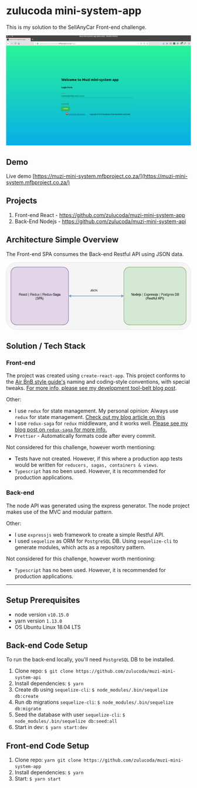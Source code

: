 # zulucoda mini-system-app

This is my solution to the SellAnyCar Front-end challenge.

[![muzi-mini-system](muzi-mini-system.gif)](https://muzi-mini-system.mfbproject.co.za/)

## Demo
Live demo [https://muzi-mini-system.mfbproject.co.za/](https://muzi-mini-system.mfbproject.co.za/)

## Projects
1. Front-end React - https://github.com/zulucoda/muzi-mini-system-app
2. Back-End Nodejs - https://github.com/zulucoda/muzi-mini-system-api

## Architecture Simple Overview
The Front-end SPA consumes the Back-end Restful API using JSON data.

[![muzi-mini-system-simple-architecture](muzi-mini-system-simple-architecture.png)](https://muzi-mini-system.mfbproject.co.za/)

## Solution / Tech Stack
### Front-end
The project was created using `create-react-app`. This project conforms to the [Air BnB style guide's](https://github.com/airbnb/javascript) naming and coding-style conventions, with special tweaks. [For more info, please see my development tool-belt blog post](https://blog.mfbproject.co.za/2019/01/19/my-current-software-development-tool-belt/).

Other:
* I use `redux` for state management. My personal opinion: Always use `redux` for state management. [Check out my blog article on this](https://blog.mfbproject.co.za/2018/03/11/so-you-want-to-know-what-you-should-test-when-using-react/)
* I use `redux-saga` for `redux` middleware, and it works well. [Please see my blog post on `redux-saga` for more info.](https://blog.mfbproject.co.za/2019/01/27/a-deep-dive-into-why-i-use-redux-saga/)
* `Prettier` - Automatically formats code after every commit.

Not considered for this challenge, however worth mentioning:
* Tests have not created. However, if this where a production app tests would be written for `reducers, sagas, containers & views`.
* `Typescript` has no been used. However, it is recommended for production applications.

### Back-end
The node API was generated using the express generator. The node project makes use of the MVC and modular pattern.

Other:
* I use `expressjs` web framework to create a simple Restful API.
* I used `sequelize` as ORM for `PostgreSQL` DB. Using `sequelize-cli` to generate modules, which acts as a repository pattern.

Not considered for this challenge, however worth mentioning:
* `Typescript` has no been used. However, it is recommended for production applications.

---------------------
## Setup Prerequisites
* node version `v10.15.0`
* yarn version `1.13.0`
* OS Ubuntu Linux 18.04 LTS


## Back-end Code Setup
To run the back-end locally, you'll need `PostgreSQL` DB to be installed.

1. Clone repo: `$ git clone https://github.com/zulucoda/muzi-mini-system-api`
2. Install dependencies: `$ yarn`
3. Create db using `sequelize-cli`: `$ node_modules/.bin/sequelize db:create`
4. Run db migrations `sequelize-cli`: `$ node_modules/.bin/sequelize db:migrate`
5. Seed the database with user `sequelize-cli`: `$ node_modules/.bin/sequelize db:seed:all`
6. Start in dev: `$ yarn start:dev`



## Front-end Code Setup

1. Clone repo: `yarn git clone https://github.com/zulucoda/muzi-mini-system-app`
2. Install dependencies: `$ yarn`
3. Start: `$ yarn start`
